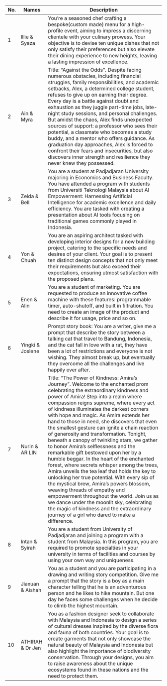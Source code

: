 

|No.|Names|Description|
|---|---|---|
|1|Illie & Syaza|You’re a seasoned chef crafting a bespoke(custom made) menu for a high-profile event, aiming to impress a discerning clientele with your culinary prowess. Your objective is to devise ten unique dishes that not only satisfy their preferences but also elevate their dining experience to new heights, leaving a lasting impression of excellence.|
|2|Ain & Myra|Title: “Against the Odds”. Despite facing numerous obstacles, including financial struggles, family responsibilities, and academic setbacks, Alex, a determined college student, refuses to give up on earning their degree. Every day is a battle against doubt and exhaustion as they juggle part-time jobs, late-night study sessions, and personal challenges. But amidst the chaos, Alex finds unexpected sources of support: a professor who sees their potential, a classmate who becomes a study buddy, and a mentor who offers guidance. As graduation day approaches, Alex is forced to confront their fears and insecurities, but also discovers inner strength and resilience they never knew they possessed.|
|3|Zeida & Bell|You are a student at Padjadjaran University majoring in Economics and Business Faculty. You have attended a program with students from Universiti Teknologi Malaysia about AI Empowerment: Harnessing Artificial Intelligence for academic excellence and daily efficiency. You are tasked with creating a presentation about AI tools focusing on traditional games commonly played in Indonesia.|
|4|Yon & Chuah|You are an aspiring architect tasked with developing interior designs for a new building project, catering to the specific needs and desires of your client. Your goal is to present ten distinct design concepts that not only meet their requirements but also exceed their expectations, ensuring utmost satisfaction with the proposed plans.|
|5|Enen & Alin|You are a student of marketing. You are requested to produce an innovative coffee machine with these features: programmable timer, auto-shutoff, and built in filtration. You need to create an image of the product and describe it for usage, price and so on.|
|6|Yingki & Joslene|Prompt story book: You are a writer, give me a prompt that describe the story between a talking cat that travel to Bandung, Indonesia, and the cat fall in love with a rat, they have been a lot of restrictions and everyone is not wishing. They almost break up, but eventually they overcome all the challenges and live happily ever after.|
|7|Nurin & AR LIN|Title: “The Power of Kindness: Amira’s Journey”. Welcome to the enchanted prom celebrating the extraordinary kindness and power of Amira! Step into a realm where compassion reigns supreme, where every act of kindness illuminates the darkest corners with hope and magic. As Amira extends her hand to those in need, she discovers that even the smallest gesture can ignite a chain reaction of generosity and transformation. Tonight, beneath a canopy of twinkling stars, we gather to honor Amira’s selflessness and the remarkable gift bestowed upon her by a humble beggar. In the heart of the enchanted forest, where secrets whisper among the trees, Amira unveils the tea leaf that holds the key to unlocking her true potential. With every sip of the mystical brew, Amira’s powers blossom, weaving threads of empathy and empowerment throughout the world. Join us as we dance under the moonlit sky, celebrating the magic of kindness and the extraordinary journey of a girl who dared to make a difference.|
|8|Intan & Syirah|You are a student from University of Padjadjaran and joining a program with a student from Malaysia. In this program, you are required to promote specialties in your university in terms of facilities and courses by using your own way and uniqueness.|
|9|Jiaxuan & Aishah|You as a student and you are participating in a drawing and writing story competition. Give me a prompt that the story is a boy as a main character telling that he is an adventurous person and he likes to hike mountain. But one day he faces some challenges when he decide to climb the highest mountain.|
|10|ATHIRAH & Dr Jen|You as a fashion designer seek to collaborate with Malaysia and Indonesia to design a series of cultural dresses inspired by the diverse flora and fauna of both countries. Your goal is to create garments that not only showcase the natural beauty of Malaysia and Indonesia but also highlight the importance of biodiversity conservation. Through your designs, you aim to raise awareness about the unique ecosystems found in these nations and the need to protect them.|